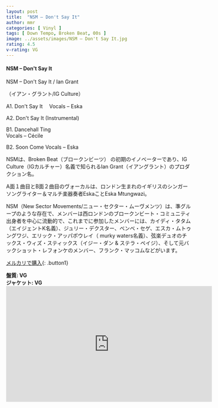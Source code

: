 ```yaml
---
layout: post
title:  "NSM – Don't Say It"
author: mmr
categories: [ Vinyl ]
tags: [ Down Tempo, Broken Beat, 00s ]
image: ../assets/images/NSM – Don't Say It.jpg
rating: 4.5
v-rating: VG
---
```


#### NSM – Don't Say It

NSM – Don't Say It / Ian Grant

（イアン・グラント/IG Culture）

A1. Don't Say It　
Vocals – Eska

A2. Don't Say It (Instrumental)

B1. Dancehall Ting  
Vocals – Cécile

B2. Soon Come
Vocals – Eska

NSMは、Broken Beat（ブロークンビーツ） の初期のイノベーターであり、IG Culture（IGカルチャー）名義で知られるIan Grant（イアングラント）のプロダクション名。

A面１曲目とB面２曲目のヴォーカルは、ロンドン生まれのイギリスのシンガー ソングライター＆マルチ楽器奏者EskaことEska Mtungwazi。

NSM（New Sector Movements/ニュー・セクター・ムーヴメンツ）は、準グループのような存在で、メンバーは西ロンドンのブロークンビート・コミュニティ出身者を中心に流動的で、これまでに参加したメンバーには、カイディ・タタム（エイジェントK名義）、ジュリー・デクスター、ベンベ・セゲ、エスカ・ムトゥングワジ、エリック・アッパポウレイ（ murky waters名義）、弦楽デュオのチックス・ウィズ・スティックス（イジー・ダン & ステラ・ペイジ）、そして元バックショット・レフォンケのメンバー、フランク・マッコムなどがいます。

[メルカリで購入](https://jp.mercari.com/item/m72468872121?afid=6142608987){: .button1}

<div class="mt-4 mb-4 d-flex align-items-center">
<strong class="mr-1">盤質: VG</strong>
</div>
<div class="mt-4 mb-4 d-flex align-items-center">
<strong class="mr-1">ジャケット: VG</strong>
</div>

<iframe width="560" height="315" src="https://www.youtube.com/embed/hRoUe6XlgVw?si=s713IKZmOfuwY3ns" title="YouTube video player" frameborder="0" allow="accelerometer; autoplay; clipboard-write; encrypted-media; gyroscope; picture-in-picture; web-share" referrerpolicy="strict-origin-when-cross-origin" allowfullscreen></iframe>